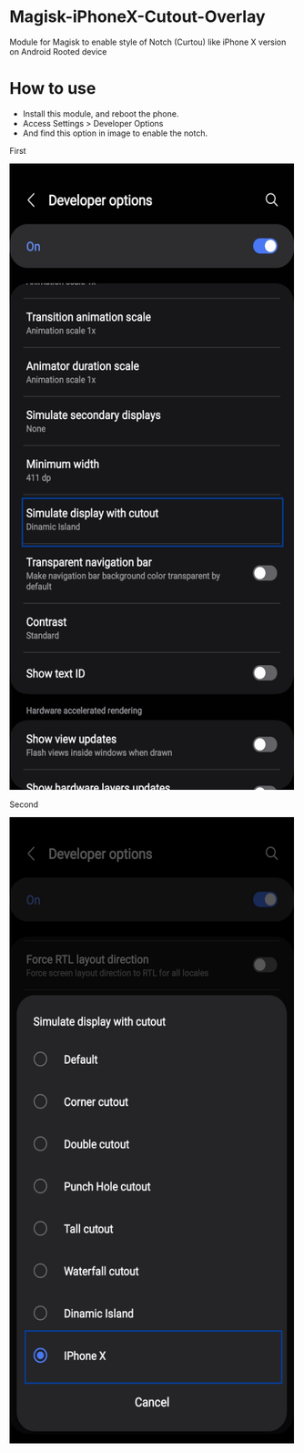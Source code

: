 # Magisk-iPhoneX-Cutout-Overlay
Module for Magisk to enable style of Notch (Curtou) like iPhone X version on Android Rooted device

# How to use
* Install this module, and reboot the phone.
* Access Settings > Developer Options
* And find this option in image to enable the notch.

First

<img src="images/first.jpeg" width="500" height="1100"/>

Second

<img src="images/second.jpeg" width="500" height="1100"/>

